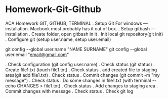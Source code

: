 # Homework-Git-Github
ACA Homework GIT, GITHUB, TERMINAL
. Setup Git For windows — installation. Macbook most probably has it out of box.
. Setup gitbash — installation
. Create folder, open gitbash in it
. Init local git repository(git init)
. Configure git (setup user.name, setup user.email)

git config --global user.name "NAME SURNAME"
git config --global user.email "email@gmail.com"

. Check configuration (git config user.name)
. Check status (git status)
. Create file1.txt (touch file1.txt)
. Check status
. add created file to staging area(git add file1.txt)
. Check status
. Commit changes (git commit -m "my message")
. Check status
. Do some changes in file1.txt (with terminal -- echo CHANGES > file1.txt)
. Check status
. Add changes to staging area
. Commit changes with message
. Check status
. Check git log
